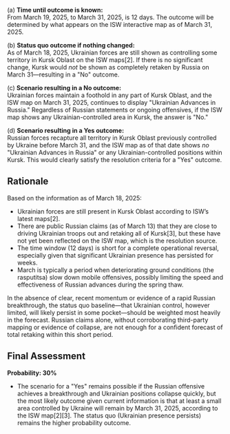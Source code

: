 (a) **Time until outcome is known:**  
From March 19, 2025, to March 31, 2025, is 12 days. The outcome will be determined by what appears on the ISW interactive map as of March 31, 2025.

(b) **Status quo outcome if nothing changed:**  
As of March 18, 2025, Ukrainian forces are still shown as controlling some territory in Kursk Oblast on the ISW maps[2]. If there is no significant change, Kursk would *not* be shown as completely retaken by Russia on March 31—resulting in a "No" outcome.

(c) **Scenario resulting in a No outcome:**  
Ukrainian forces maintain a foothold in any part of Kursk Oblast, and the ISW map on March 31, 2025, continues to display "Ukrainian Advances in Russia." Regardless of Russian statements or ongoing offensives, if the ISW map shows any Ukrainian-controlled area in Kursk, the answer is "No."

(d) **Scenario resulting in a Yes outcome:**  
Russian forces recapture all territory in Kursk Oblast previously controlled by Ukraine before March 31, and the ISW map as of that date shows *no* "Ukrainian Advances in Russia" or any Ukrainian-controlled positions within Kursk. This would clearly satisfy the resolution criteria for a "Yes" outcome.

## Rationale

Based on the information as of March 18, 2025:

- Ukrainian forces are still present in Kursk Oblast according to ISW’s latest maps[2].
- There are public Russian claims (as of March 13) that they are close to driving Ukrainian troops out and retaking all of Kursk[3], but these have not yet been reflected on the ISW map, which is the resolution source.
- The time window (12 days) is short for a complete operational reversal, especially given that significant Ukrainian presence has persisted for weeks.
- March is typically a period when deteriorating ground conditions (the rasputitsa) slow down mobile offensives, possibly limiting the speed and effectiveness of Russian advances during the spring thaw.

In the absence of clear, recent momentum or evidence of a rapid Russian breakthrough, the status quo baseline—that Ukrainian control, however limited, will likely persist in some pocket—should be weighted most heavily in the forecast. Russian claims alone, without corroborating third-party mapping or evidence of collapse, are not enough for a confident forecast of total retaking within this short period.

## Final Assessment

**Probability: 30%**

- The scenario for a "Yes" remains possible if the Russian offensive achieves a breakthrough and Ukrainian positions collapse quickly, but the most likely outcome given current information is that at least a small area controlled by Ukraine will remain by March 31, 2025, according to the ISW map[2][3]. The status quo (Ukrainian presence persists) remains the higher probability outcome.